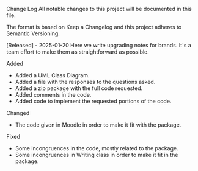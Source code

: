 Change Log
All notable changes to this project will be documented in this file.

The format is based on Keep a Changelog and this project adheres to Semantic Versioning.

[Released] - 2025-01-20
Here we write upgrading notes for brands. It's a team effort to make them as straightforward as possible.

Added
- Added a UML Class Diagram.
- Added a file with the responses to the questions asked.
- Added a zip package with the full code requested.
- Added comments in the code.
- Added code to implement the requested portions of the code. 

Changed
- The code given in Moodle in order to make it fit with the package. 

Fixed
- Some incongruences in the code, mostly related to the package.
- Some incongruences in Writing class in order to make it fit in the package. 


